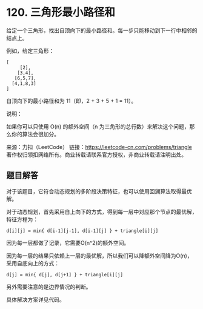 # 120. 三角形最小路径和

给定一个三角形，找出自顶向下的最小路径和。每一步只能移动到下一行中相邻的结点上。

例如，给定三角形：

```
[
     [2],
    [3,4],
   [6,5,7],
  [4,1,8,3]
]
```

自顶向下的最小路径和为 11（即，2 + 3 + 5 + 1 = 11）。

说明：

如果你可以只使用 O(n) 的额外空间（n 为三角形的总行数）来解决这个问题，那么你的算法会很加分。

来源：力扣（LeetCode）
链接：https://leetcode-cn.com/problems/triangle
著作权归领扣网络所有。商业转载请联系官方授权，非商业转载请注明出处。

## 题目解答

对于该题目，它符合动态规划的多阶段决策特征，也可以使用回溯算法取得最优解。

对于动态规划，首先采用自上向下的方式，得到每一层中对应那个节点的最优解，特征方程为：

```
d[i][j] = min{ d[i-1][j-1], d[i-1][j] } + triangle[i][j]
```

因为每一层都做了记录，它需要O(n^2)的额外空间。

因为每一层的结果只依赖上一层的最优解，所以我们可以降额外空间降为O(n)，采用自底向上的方式：

```
d[j] = min{ d[j], d[j+1] } + triangle[i][j]
```

另外需要注意的是边界情况的判断。

具体解决方案详见代码。
